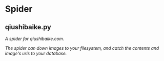 Spider
======
## **qiushibaike.py**
*A spider for qiushibaike.com.*

*The spider can down images to your filesystem, and catch the contents and image's urls to your database.*